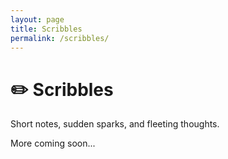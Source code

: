 ```yaml
---
layout: page
title: Scribbles
permalink: /scribbles/
---
```


# ✏️ Scribbles

Short notes, sudden sparks, and fleeting thoughts.

More coming soon...
